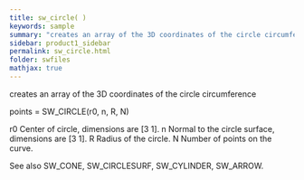 ```yaml
---
title: sw_circle( )
keywords: sample
summary: "creates an array of the 3D coordinates of the circle circumference"
sidebar: product1_sidebar
permalink: sw_circle.html
folder: swfiles
mathjax: true
---
```

  creates an array of the 3D coordinates of the circle circumference
 
  points = SW_CIRCLE(r0, n, R, N) 
 
  r0    Center of circle, dimensions are [3 1].
  n     Normal to the circle surface, dimensions are [3 1].
  R     Radius of the circle.
  N     Number of points on the curve.
 
  See also SW_CONE, SW_CIRCLESURF, SW_CYLINDER, SW_ARROW.
 
